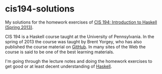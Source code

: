 # cis194-solutions
My solutions for the homework exercises of <a href="http://www.seas.upenn.edu/~cis194/spring13/">
CIS 194: Introduction to Haskell (Spring 2013)</a>.

CIS 194 is a Haskell course taught at the University of Pennsylvania. In the spring of 2013 the course was taught by
Brent Yorgey, who has also published the course material on <a href="https://github.com/byorgey/haskell-course">GitHub</a>.
In many sites of the Web the course is said to be one of the best learning materials.

I'm going through the lecture notes and doing the homework exercises to get good or at least decent understanding of
<a href="https://www.haskell.org">Haskell</a>.
